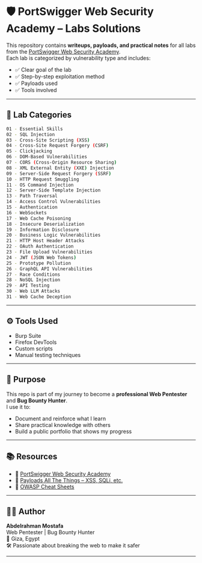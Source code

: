 # 🛡️ PortSwigger Web Security Academy – Labs Solutions

This repository contains **writeups, payloads, and practical notes** for all labs from the [PortSwigger Web Security Academy](https://portswigger.net/web-security).  
Each lab is categorized by vulnerability type and includes:

- ✅ Clear goal of the lab  
- ✅ Step-by-step exploitation method  
- ✅ Payloads used  
- ✅ Tools involved

---

## 📂 Lab Categories

```bash
01 - Essential Skills
02 - SQL Injection
03 - Cross-Site Scripting (XSS)
04 - Cross-Site Request Forgery (CSRF)
05 - Clickjacking
06 - DOM-Based Vulnerabilities
07 - CORS (Cross-Origin Resource Sharing)
08 - XML External Entity (XXE) Injection
09 - Server-Side Request Forgery (SSRF)
10 - HTTP Request Smuggling
11 - OS Command Injection
12 - Server-Side Template Injection
13 - Path Traversal
14 - Access Control Vulnerabilities
15 - Authentication
16 - WebSockets
17 - Web Cache Poisoning
18 - Insecure Deserialization
19 - Information Disclosure
20 - Business Logic Vulnerabilities
21 - HTTP Host Header Attacks
22 - OAuth Authentication
23 - File Upload Vulnerabilities
24 - JWT (JSON Web Tokens)
25 - Prototype Pollution
26 - GraphQL API Vulnerabilities
27 - Race Conditions
28 - NoSQL Injection
29 - API Testing
30 - Web LLM Attacks
31 - Web Cache Deception
```

---

## ⚙️ Tools Used

- Burp Suite  
- Firefox DevTools  
- Custom scripts  
- Manual testing techniques  

---

## 🎯 Purpose

This repo is part of my journey to become a **professional Web Pentester** and **Bug Bounty Hunter**.  
I use it to:
- Document and reinforce what I learn
- Share practical knowledge with others
- Build a public portfolio that shows my progress

---

## 📚 Resources

- 🔗 [PortSwigger Web Security Academy](https://portswigger.net/web-security)  
- 📖 [Payloads All The Things – XSS, SQLi, etc.](https://github.com/swisskyrepo/PayloadsAllTheThings)  
- 🧠 [OWASP Cheat Sheets](https://cheatsheetseries.owasp.org/)  

---

## 👨‍💻 Author

**Abdelrahman Mostafa**  
Web Pentester | Bug Bounty Hunter  
📍 Giza, Egypt  
🛠 Passionate about breaking the web to make it safer

---

